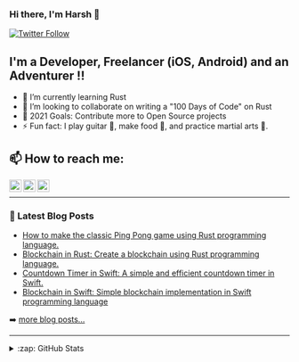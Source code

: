 ### Hi there, I'm Harsh 👋

[![Twitter Follow](https://img.shields.io/twitter/follow/harshvishu?color=1DA1F2&logo=twitter&style=for-the-badge)](https://twitter.com/intent/follow?original_referer=https%3A%2F%2Fgithub.com%2Fharshvishu&screen_name=harshvishu)

## I'm a Developer, Freelancer (iOS, Android) and an Adventurer !!


<!-- - 🔭 I’m currently working on a Habit Tracker mobile app -->
- 🌱 I’m currently learning Rust
- 👯 I’m looking to collaborate on writing a "100 Days of Code" on Rust
- 🥅 2021 Goals: Contribute more to Open Source projects
- ⚡ Fun fact: I play guitar 🎸, make food 🍜, and practice martial arts 🥋. 

## 📫 How to reach me:

[<img align="left" alt="harhvishu | Twitter" width="22px" src="https://cdn.jsdelivr.net/npm/simple-icons@v3/icons/twitter.svg" />][twitter]
[<img align="left" alt="harhvishu | LinkedIn" width="22px" src="https://cdn.jsdelivr.net/npm/simple-icons@v3/icons/linkedin.svg" />][linkedin]
[<img align="left" alt="harhvishu | Instagram" width="22px" src="https://cdn.jsdelivr.net/npm/simple-icons@v3/icons/instagram.svg" />][instagram]

<br />

---

### 📕 Latest Blog Posts

<!-- BLOG-POST-LIST:START -->
- [How to make the classic Ping Pong game using Rust programming language.](https://phychic-owl.medium.com/rust-project-ping-pong-game-665766cc45ed)
- [Blockchain in Rust: Create a blockchain using Rust programming language.](https://phychic-owl.medium.com/blockchain-in-rust-bf6f5783f8dd)
- [Countdown Timer in Swift: A simple and efficient countdown timer in Swift.](https://phychic-owl.medium.com/countdown-timer-in-swift-a4dafee884f9)
- [Blockchain in Swift: Simple blockchain implementation in Swift programming language](https://phychic-owl.medium.com/blockchain-by-swift-cddd4e1d02eb)
<!-- BLOG-POST-LIST:END -->

➡️ [more blog posts...](https://phychic-owl.medium.com)

---

</details>

<details>
  <summary>:zap: GitHub Stats</summary>

  <img align="left" alt="harshvishu's GitHub Stats" src="https://github-readme-stats.vercel.app/api?username=harshvishu&show_icons=true&hide_border=true" />

</details>

[twitter]: https://twitter.com/harshvishu
[instagram]: https://instagram.com/harsh.o_0
[linkedin]: https://www.linkedin.com/in/harshvishwakarma/
[medium]: https://phychic-owl.medium.com/
